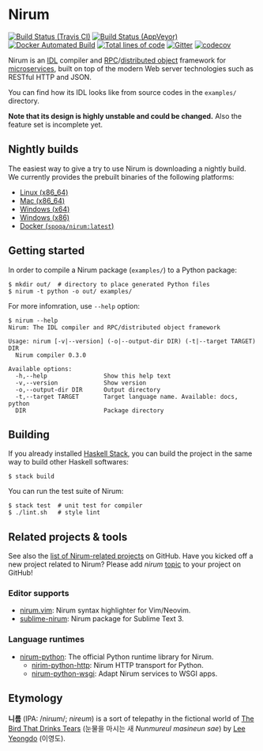Nirum
=====

[![Build Status (Travis CI)][ci-svg]][ci]
[![Build Status (AppVeyor)][ciw-svg]][ciw]
[![Docker Automated Build][docker-svg]][docker]
[![Total lines of code][loc]][repo]
[![Gitter][chat-svg]][chat]
[![codecov][cov-svg]][cov]

[ci-svg]: https://travis-ci.org/spoqa/nirum.svg
[ci]: https://travis-ci.org/spoqa/nirum
[ciw-svg]: https://ci.appveyor.com/api/projects/status/jf9bsrnalcb1xrp0?svg=true
[ciw]: https://ci.appveyor.com/project/dahlia/nirum-k5n5y
[docker]: https://hub.docker.com/r/spoqa/nirum/
[docker-svg]: https://img.shields.io/docker/automated/spoqa/nirum.svg
[loc]: https://tokei.rs/b1/github/spoqa/nirum
[repo]: https://github.com/spoqa/nirum
[chat-svg]: https://badges.gitter.im/spoqa/nirum.svg
[chat]: https://gitter.im/spoqa/nirum?utm_source=badge&utm_medium=badge&utm_campaign=pr-badge
[cov-svg]: https://codecov.io/gh/spoqa/nirum/branch/master/graph/badge.svg
[cov]: https://codecov.io/gh/spoqa/nirum

Nirum is an [IDL][1] compiler and [RPC][2]/[distributed object][3] framework
for [microservices][4], built on top of the modern Web server technologies
such as RESTful HTTP and JSON.

You can find how its IDL looks like from source codes in the `examples/`
directory.

**Note that its design is highly unstable and could be changed.**
Also the feature set is incomplete yet.

[1]: https://en.wikipedia.org/wiki/Interface_description_language
[2]: https://en.wikipedia.org/wiki/Remote_procedure_call
[3]: https://en.wikipedia.org/wiki/Distributed_object
[4]: https://en.wikipedia.org/wiki/Microservices


Nightly builds
--------------

The easiest way to give a try to use Nirum is downloading a nightly build.
We currently provides the prebuilt binaries of the following platforms:

- [Linux (x86_64)](https://nightly-builds.nirum.org/travis-builds/nirum-linux-x86_64)
- [Mac (x86_64)](https://nightly-builds.nirum.org/travis-builds/nirum-darwin-x86_64)
- [Windows (x64)](https://ci.appveyor.com/api/projects/dahlia/nirum-k5n5y/artifacts/nirum-win-x64.exe?job=Platform%3A%20x64&branch=master)
- [Windows (x86)](https://ci.appveyor.com/api/projects/dahlia/nirum-k5n5y/artifacts/nirum-win-x86.exe?job=Platform%3A%20x86&branch=master)
- [Docker (`spoqa/nirum:latest`)][docker]


Getting started
---------------

In order to compile a Nirum package (`examples/`) to a Python package:

    $ mkdir out/  # directory to place generated Python files
    $ nirum -t python -o out/ examples/

For more infomration, use `--help` option:

    $ nirum --help
    Nirum: The IDL compiler and RPC/distributed object framework

    Usage: nirum [-v|--version] (-o|--output-dir DIR) (-t|--target TARGET) DIR
      Nirum compiler 0.3.0

    Available options:
      -h,--help                Show this help text
      -v,--version             Show version
      -o,--output-dir DIR      Output directory
      -t,--target TARGET       Target language name. Available: docs, python
      DIR                      Package directory

Building
--------

If you already installed [Haskell Stack][5], you can build the project
in the same way to build other Haskell softwares:

    $ stack build

You can run the test suite of Nirum:

    $ stack test  # unit test for compiler
    $ ./lint.sh   # style lint

[5]: https://www.haskellstack.org/


Related projects & tools
------------------------

See also the [list of Nirum-related projects][7] on GitHub.  Have you kicked off
a new project related to Nirum?  Please add *nirum* [topic][8] to your project
on GitHub!

### Editor supports

- [nirum.vim](https://github.com/spoqa/nirum.vim): Nirum syntax highlighter for
  Vim/Neovim.
- [sublime-nirum](https://github.com/spoqa/sublime-nirum): Nirum package for
  Sublime Text 3.

### Language runtimes

- [nirum-python](https://github.com/spoqa/nirum-python): The official Python
  runtime library for Nirum.
    - [nirim-python-http](https://github.com/spoqa/nirum-python-http):
      Nirum HTTP transport for Python.
    - [nirum-python-wsgi](https://github.com/spoqa/nirum-python-wsgi):
      Adapt Nirum services to WSGI apps.

[7]: https://github.com/search?q=topic:nirum+fork:false
[8]: https://github.com/blog/2309-introducing-topics


Etymology
---------

**니름** (IPA: /niɾɯm/; *nireum*) is a sort of telepathy in the fictional world
of [The Bird That Drinks Tears][9] (눈물을 마시는 새 *Nunmureul masineun sae*)
by [Lee Yeongdo][10] (이영도).

[9]: https://en.wikipedia.org/wiki/The_Bird_That_Drinks_Tears
[10]: https://en.wikipedia.org/wiki/Lee_Yeongdo
